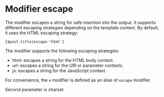Modifier escape
===============

The modifier escapes a string for safe insertion into the output.
It supports different escaping strategies depending on the template context.
By default, it uses the HTML escaping strategy:

```smarty
{$post.title|escape:'html'}
```

The modifier supports the following escaping strategies:

* html: escapes a string for the HTML body context.
* url: escapes a string for the URI or parameter contexts.
* js: escapes a string for the JavaScript context.

For convenience, the `e` modifier is defined as an alias of `escape` modifier.

Second parameter is charset.
